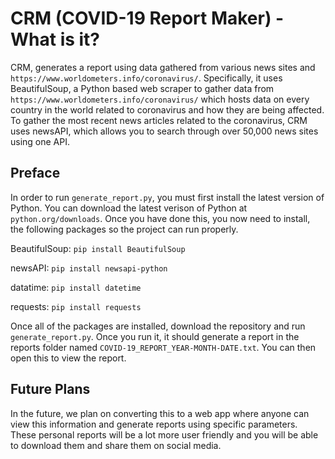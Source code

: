 # CRM (COVID-19 Report Maker) - What is it?
CRM, generates a report using data gathered from various news sites and `https://www.worldometers.info/coronavirus/`. Specifically, it uses BeautifulSoup, a Python based web scraper to gather data from `https://www.worldometers.info/coronavirus/` which hosts data on every country in the world related to coronavirus and how they are being affected. To gather the most recent news articles related to the coronavirus, CRM uses newsAPI, which allows you to search through over 50,000 news sites using one API.  

## Preface
In order to run `generate_report.py`, you must first install the latest version of Python. You can download the latest verison of Python at `python.org/downloads`. Once you have done this, you now need to install, the following packages so the project can run properly. 

BeautifulSoup: `pip install BeautifulSoup`

newsAPI: `pip install newsapi-python`

datatime: `pip install datetime`

requests: `pip install requests`

Once all of the packages are installed, download the repository and run `generate_report.py`. Once you run it, it should generate a report in the reports folder named `COVID-19_REPORT_YEAR-MONTH-DATE.txt`. You can then open this to view the report. 

## Future Plans
In the future, we plan on converting this to a web app where anyone can view this information and generate reports using specific parameters. These personal reports will be a lot more user friendly and you will be able to download them and share them on social media.
